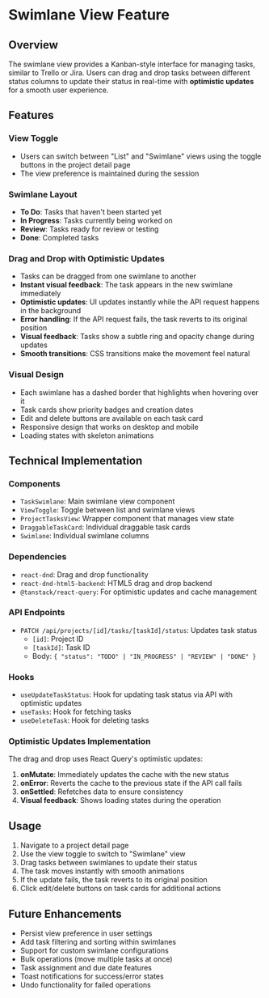# Swimlane View Feature

## Overview

The swimlane view provides a Kanban-style interface for managing tasks, similar to Trello or Jira. Users can drag and drop tasks between different status columns to update their status in real-time with **optimistic updates** for a smooth user experience.

## Features

### View Toggle
- Users can switch between "List" and "Swimlane" views using the toggle buttons in the project detail page
- The view preference is maintained during the session

### Swimlane Layout
- **To Do**: Tasks that haven't been started yet
- **In Progress**: Tasks currently being worked on
- **Review**: Tasks ready for review or testing
- **Done**: Completed tasks

### Drag and Drop with Optimistic Updates
- Tasks can be dragged from one swimlane to another
- **Instant visual feedback**: The task appears in the new swimlane immediately
- **Optimistic updates**: UI updates instantly while the API request happens in the background
- **Error handling**: If the API request fails, the task reverts to its original position
- **Visual feedback**: Tasks show a subtle ring and opacity change during updates
- **Smooth transitions**: CSS transitions make the movement feel natural

### Visual Design
- Each swimlane has a dashed border that highlights when hovering over it
- Task cards show priority badges and creation dates
- Edit and delete buttons are available on each task card
- Responsive design that works on desktop and mobile
- Loading states with skeleton animations

## Technical Implementation

### Components
- `TaskSwimlane`: Main swimlane view component
- `ViewToggle`: Toggle between list and swimlane views
- `ProjectTasksView`: Wrapper component that manages view state
- `DraggableTaskCard`: Individual draggable task cards
- `Swimlane`: Individual swimlane columns

### Dependencies
- `react-dnd`: Drag and drop functionality
- `react-dnd-html5-backend`: HTML5 drag and drop backend
- `@tanstack/react-query`: For optimistic updates and cache management

### API Endpoints
- `PATCH /api/projects/[id]/tasks/[taskId]/status`: Updates task status
  - `[id]`: Project ID
  - `[taskId]`: Task ID
  - Body: `{ "status": "TODO" | "IN_PROGRESS" | "REVIEW" | "DONE" }`

### Hooks
- `useUpdateTaskStatus`: Hook for updating task status via API with optimistic updates
- `useTasks`: Hook for fetching tasks
- `useDeleteTask`: Hook for deleting tasks

### Optimistic Updates Implementation
The drag and drop uses React Query's optimistic updates:

1. **onMutate**: Immediately updates the cache with the new status
2. **onError**: Reverts the cache to the previous state if the API call fails
3. **onSettled**: Refetches data to ensure consistency
4. **Visual feedback**: Shows loading states during the operation

## Usage

1. Navigate to a project detail page
2. Use the view toggle to switch to "Swimlane" view
3. Drag tasks between swimlanes to update their status
4. The task moves instantly with smooth animations
5. If the update fails, the task reverts to its original position
6. Click edit/delete buttons on task cards for additional actions

## Future Enhancements

- Persist view preference in user settings
- Add task filtering and sorting within swimlanes
- Support for custom swimlane configurations
- Bulk operations (move multiple tasks at once)
- Task assignment and due date features
- Toast notifications for success/error states
- Undo functionality for failed operations 